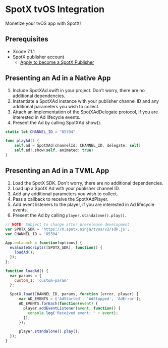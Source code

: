 SpotX tvOS Integration
=========================

Monetize your tvOS app with SpotX!

## Prerequisites

  * Xcode 7.1.1
  * SpotX publisher account
  	* [Apply to become a SpotX Publisher](http://www.spotxchange.com/publishers/apply-to-become-a-spotx-publisher/)


## Presenting an Ad in a Native App

  1. Include SpotXAd.swift in your project. Don't worry, there are no additional dependencies.
  2. Instantiate a SpotXAd instance with your publisher channel ID and any additional parameters you wish to collect.
  3. Attach an implementation of the SpotXAdDelegate protocol, if you are interested in Ad lifecycle events.
  4. Present the Ad by calling SpotXAd.show().


```swift
static let CHANNEL_ID = "85394"

func playAd() {
	self.ad = SpotXAd(channelId: CHANNEL_ID, delegate: self)
	self.ad?.show(self, animated: true)
}
```


## Presenting an Ad in a TVML App

  1. Load the SpotX SDK. Don't worry, there are no additional dependencies.
  2. Load up a SpotX Ad with your publisher channel ID.
  3. Add any additional parameters you wish to collect.
  4. Pass a callback to receive the SpotXAdPlayer.
  5. Add event listeners to the player, if you are interested in Ad lifecycle events.
  6. Present the Ad by calling `player.standalone().play()`.


```javascript
// NOTE: Subject to change after prerelease development
var SPOTX_SDK = 'https://m.spotx.ninja/tvos/v2/sdk.js';
var CHANNEL_ID = '85394'

App.onLaunch = function(options) {
  evaluateScripts([SPOTX_SDK], function() {
    loadAd();
  });
};

function loadAd() {
  var params = {
    custom_1: 'custom-param'
  };

  SpotX.load(CHANNEL_ID, params, function (error, player) {
      var AD_EVENTS = ['AdStarted', 'AdStopped', 'AdError'];
      AD_EVENTS.forEach(function(event) {
        player.addEventListener(event, function() {
          console.log('Received event: ' + event);
        });
      });

      player.standalone().play();
  });
}
```
